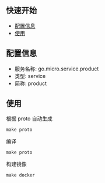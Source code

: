 
## 快速开始

- [配置信息](#配置信息)
- [使用](#使用)

## 配置信息

- 服务名称: go.micro.service.product
- 类型: service
- 简称: product

 

## 使用
根据 proto 自动生成
```
make proto
```

编译
```
make proto
```

构建镜像
```
make docker
```